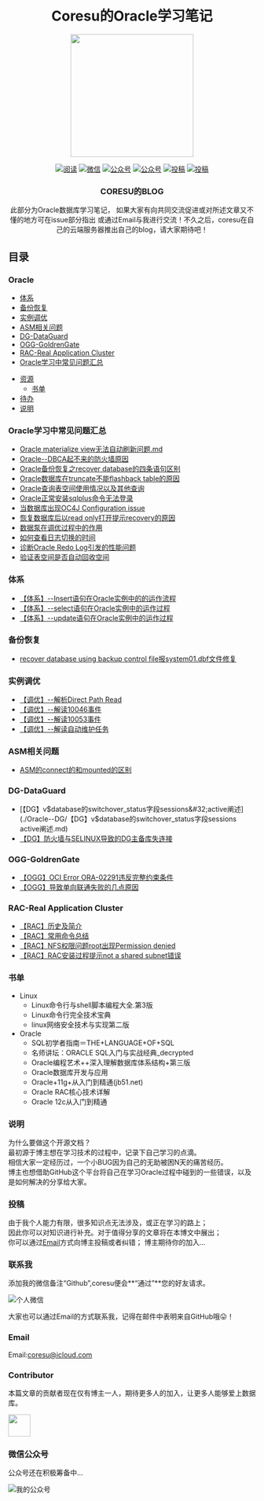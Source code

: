<h1 align="center">Coresu的Oracle学习笔记</h1>


<p align="center">
<a href="https://github.com/blackflagking/Notes-Oracle" target="_blank">
    <img src="https://thumbnail0.baidupcs.com/thumbnail/f2caf679995a2c4470b63ddf72a04083?fid=2977596842-250528-601656470218205&time=1572685200&rt=sh&sign=FDTAER-DCb740ccc5511e5e8fedcff06b081203-z0xnjgf1Dea%2BZd5BTCSX2VZ5SD4%3D&expires=8h&chkv=0&chkbd=0&chkpc=&dp-logid=7090963443295851244&dp-callid=0&size=c710_u400&quality=100&vuk=-&ft=video" width="250"/>
</a>
</p>

<p align="center">
  <a href="https://docs.oracle.com/en/database/oracle/oracle-database/19/cncpt/introduction-to-oracle-database.html#GUID-A42A6EF0-20F8-4F4B-AFF7-09C100AE581E"><img src="https://img.shields.io/badge/阅读-read-brightgreen.svg" alt="阅读"></a>
  <a href="#联系我"><img src="https://img.shields.io/badge/chat-微信-blue.svg" alt="微信"></a>
  <a href="#公众号"><img src="https://img.shields.io/badge/%E5%85%AC%E4%BC%97%E5%8F%B7-OracleGuide-lightgrey.svg" alt="公众号"></a>
  <a href="#公众号"><img src="https://img.shields.io/badge/PDF-Oracle面试突击-important.svg" alt="公众号"></a>
  <a href="#投稿"><img src="https://img.shields.io/badge/support-投稿-critical.svg" alt="投稿"></a>
  <a href=""><img src="https://img.shields.io/badge/Oracle-面试指南-important" alt="投稿"></a>
</p>

<h3 align="center">CORESU的BLOG</h3>


<p align="center">此部分为Oracle数据库学习笔记，  
如果大家有向共同交流促进或对所述文章又不懂的地方可在issue部分指出  
或通过Email与我进行交流！不久之后，coresu在自己的云端服务器推出自己的blog，请大家期待吧！</p>

## 目录

### Oracle
* [体系](#体系)
* [备份恢复](#备份恢复)
* [实例调优](#实例调优)
* [ASM相关问题](#ASM相关问题)
* [DG-DataGuard](#DG-DataGuard)
* [OGG-GoldrenGate](#OGG-GoldrenGate)
* [RAC-Real&#32;Application&#32;Cluster](#RAC-Real-Application-Cluster)
* [Oracle学习中常见问题汇总](#Oracle学习中常见问题汇总)
    
- [资源](#资源)
    - [书单](#书单)
- [待办](#待办)
- [说明](#说明)


### Oracle学习中常见问题汇总

* [Oracle&#32;materialize&#32;view无法自动刷新问题.md](./Oracle--常见问题/oracle&#32;materialize&#32;view无法自动刷新问题.md)  
* [Oracle--DBCA起不来的防火墙原因](./Oracle--常见问题/Oracle--DBCA起不来的防火墙原因.md)
* [Oracle备份恢复之recover&#32;database的四条语句区别](./Oracle--常见问题/Oracle备份恢复之recover&#32;database的四条语句区别.md)
* [Oracle数据库在truncate不能flashback&#32;table的原因](./Oracle--常见问题/Oracle数据库在truncate不能flashback&#32;table的原因.md)
* [Oracle查询表空间使用情况以及其他查询](./Oracle--常见问题/Oracle查询表空间使用情况以及其他查询.md)
* [Oracle正常安装sqlplus命令无法登录](./Oracle--常见问题/Oracle正常安装sqlplus命令无法登录.md)
* [当数据库出现OC4J&#32;Configuration&#32;issue](./Oracle--常见问题/当数据库出现OC4J&#32;Configuration&#32;issue.md)
* [恢复数据库后以read&#32;only打开提示recovery的原因](./Oracle--常见问题/恢复数据库后以read&#32;only打开提示recovery的原因.md)
* [数据泵在调优过程中的作用](./Oracle--常见问题/数据泵在调优过程中的作用.md)
* [如何查看日志切换的时间](./Oracle--常见问题/如何查看日志切换的时间.md)
* [诊断Oracle&#32;Redo&#32;Log引发的性能问题](./Oracle--常见问题/诊断Oracle&#32;Redo&#32;Log引发的性能问题.md)
* [验证表空间是否自动回收空间](./Oracle--常见问题/验证表空间是否自动回收空间.md)

### 体系

* [【体系】--Insert语句在Oracle实例中的的运作流程](./Oracle--体系/【体系】--Insert语句在Oracle实例中的的运作流程.md)
* [【体系】--select语句在Oracle实例中的运作过程](./Oracle--体系/【体系】--select语句在Oracle实例中的运作过程.md)
* [【体系】--update语句在Oracle实例中的运作过程](./Oracle--体系/【体系】--update语句在Oracle实例中的运作过程.md)

### 备份恢复
* [recover&#32;database&#32;using&#32;backup&#32;control&#32;file报system01.dbf文件修复](./Oracle--备份恢复/recover&#32;database&#32;using&#32;backup&#32;control&#32;file报system01.dbf文件修复.md) 


### 实例调优

* [【调优】--解析Direct&#32;Path&#32;Read](./Oracle--调优/【调优】--解析Direct&#32;Path&#32;Read.md)
* [【调优】--解读10046事件](./Oracle--调优/【【调优】--解读10046事件.md)
* [【调优】--解读10053事件](./Oracle--调优/【调优】--解读10053事件.md)
* [【调优】--解读自动维护任务](./Oracle--调优/【调优】--解读自动维护任务.md)


### ASM相关问题
 
* [ASM的connect的和mounted的区别](./Oracle--ASM/ASM的connect的和mounted的区别.md)

### DG-DataGuard

* [【DG】v$database的switchover_status字段sessions&#32;active阐述](./Oracle--DG/【DG】v$database的switchover_status字段sessions&#32;active阐述.md)
* [【DG】防火墙与SELINUX导致的DG主备库失连接](./Oracle--DG/【DG】防火墙与SELINUX导致的DG主备库失连接.md)


### OGG-GoldrenGate

* [【OGG】OCI&#32;Error&#32;ORA-02291违反完整约束条件](./Oracle--OGG/【OGG】OCI&#32;Error&#32;ORA-02291违反完整约束条件.md)
* [【OGG】导致单向联通失败的几点原因](./Oracle--OGG/【【OGG】导致单向联通失败的几点原因.md)

### RAC-Real&#32;Application&#32;Cluster

* [【RAC】历史及简介](./Oracle--RAC/【RAC】历史及简介.md)
* [【RAC】常用命令总结](./Oracle--RAC/【RAC】常用命令总结.md)
* [【RAC】NFS权限问题root出现Permission&#32;denied](./Oracle--RAC/【RAC】NFS权限问题root出现Permission&#32;denied.md)
* [【RAC】RAC安装过程提示not&#32;a&#32;shared&#32;subnet错误](./Oracle--RAC/【RAC】RAC安装过程提示not&#32;a&#32;shared&#32;subnet错误.md)

### 书单  
* Linux
    - Linux命令行与shell脚本编程大全.第3版
    - Linux命令行完全技术宝典
    - linux网络安全技术与实现第二版
* Oracle  
    - SQL初学者指南＝THE+LANGUAGE+OF+SQL
    - 名师讲坛：ORACLE SQL入门与实战经典_decrypted
    - Oracle编程艺术++深入理解数据库体系结构+第三版
    - Oracle数据库开发与应用
    - Oracle+11g+从入门到精通(jb51.net)
    - Oracle RAC核心技术详解
    - Oracle 12c从入门到精通




### 说明  
为什么要做这个开源文档？  
最初源于博主想在学习技术的过程中，记录下自己学习的点滴。   
相信大家一定经历过，一个小BUG因为自己的无助被困N天的痛苦经历。  
博主也想借助GitHub这个平台将自己在学习Oracle过程中碰到的一些错误，以及是如何解决的分享给大家。

### 投稿

由于我个人能力有限，很多知识点无法涉及，或正在学习的路上；   
因此你可以对知识进行补充。对于值得分享的文章将在本博文中展出；  
你可以通过[Email](#Email)方式向博主投稿或者纠错； 
博主期待你的加入...

### 联系我

添加我的微信备注“Github”,coresu便会**“通过”**您的好友请求。

![个人微信](https://thumbnail0.baidupcs.com/thumbnail/8a100bc9acacae939f438ac2431346b5?fid=2977596842-250528-815582455701815&time=1572688800&rt=sh&sign=FDTAER-DCb740ccc5511e5e8fedcff06b081203-uTPmitKSJE5X4%2BD39XDqzymEN3E%3D&expires=8h&chkv=0&chkbd=0&chkpc=&dp-logid=7091503216580004742&dp-callid=0&size=c710_u400&quality=100&vuk=-&ft=video)

大家也可以通过Email的方式联系我，记得在邮件中表明来自GitHub哦😛！  
### Email
Email:coresu@icloud.com


### Contributor

本篇文章的贡献者现在仅有博主一人，期待更多人的加入，让更多人能够爱上数据库。

<a href="https://github.com/blackflagking">
    <img src="https://thumbnail0.baidupcs.com/thumbnail/f2caf679995a2c4470b63ddf72a04083?fid=2977596842-250528-601656470218205&time=1572685200&rt=sh&sign=FDTAER-DCb740ccc5511e5e8fedcff06b081203-z0xnjgf1Dea%2BZd5BTCSX2VZ5SD4%3D&expires=8h&chkv=0&chkbd=0&chkpc=&dp-logid=7090963443295851244&dp-callid=0&size=c710_u400&quality=100&vuk=-&ft=video" width="45px"></a>

### 微信公众号

公众号还在积极筹备中...

![我的公众号](https://thumbnail0.baidupcs.com/thumbnail/81ab6d08c2ee365eac78c27985964708?fid=2977596842-250528-505023496893925&time=1572710400&rt=sh&sign=FDTAER-DCb740ccc5511e5e8fedcff06b081203-rOnyuC43G7QjAUWv6KKdmtcVXBc%3D&expires=8h&chkv=0&chkbd=0&chkpc=&dp-logid=7097424041099893392&dp-callid=0&size=c710_u400&quality=100&vuk=-&ft=video)
